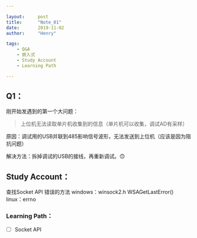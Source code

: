 ```yaml
---

layout:     post
title:      "Note_01"
date:       2019-11-02
author:     "Henry"

tags:
    - Q&A
    - 嵌入式
	- Study Account
	- Learning Path

---
```


## Q1：
刚开始发遇到的第一个大问题：


>上位机无法读取单片机收集到的信息（单片机可以收集，调试AD有采样）



原因：调试用的USB并联到485影响信号波形，无法发送到上位机（应该是因为阻抗问题）



解决方法：拆掉调试的USB的接线，再重新调试。🙃



## Study Account：

查找Socket API 错误的方法
windows：winsock2.h WSAGetLastError()
linux：errno  



### Learning Path：

- [ ]  Socket API

